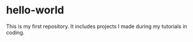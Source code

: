 # hello-world
This is my first repository. It includes projects I made during my tutorials in coding.

